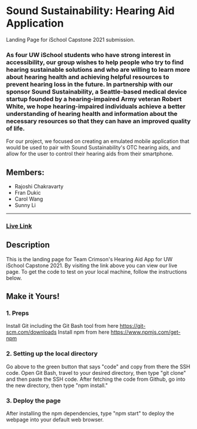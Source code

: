 # Sound Sustainability: Hearing Aid Application
Landing Page for iSchool Capstone 2021 submission.

### As four UW iSchool students who have strong interest in accessibility, our group wishes to help people who try to find hearing sustainable solutions and who are willing to learn more about hearing health and achieving helpful resources to prevent hearing loss in the future. In partnership with our sponsor Sound Sustainability, a Seattle-based medical device startup founded by a hearing-impaired Army veteran Robert White, we hope hearing-impaired individuals achieve a better understanding of hearing health and information about the necessary resources so that they can have an improved quality of life.

For our project, we focused on creating an emulated mobile application that would be used to pair with Sound Sustainability's OTC hearing aids, and allow for the user to control their hearing aids from their smartphone.

## Members:
- Rajoshi Chakravarty
- Fran Dukic
- Carol Wang
- Sunny Li


------
### <a href="https://ischool-capstone.web.app"/>Live Link</a> 

## Description
This is the landing page for Team Crimson's Hearing Aid App for UW iSchool Capstone 2021. By visiting the link above you can view our live page. To get the code to test on your local machine, follow the instructions below.

## Make it Yours!
### 1. Preps
Install Git including the Git Bash tool from here https://git-scm.com/downloads
Install npm from here https://www.npmjs.com/get-npm

### 2. Setting up the local directory
Go above to the green button that says "code" and copy from there the SSH code.
Open Git Bash, travel to your desired directory, then type "git clone" and then paste the SSH code.
After fetching the code from Github, go into the new directory, then type "npm install."

### 3. Deploy the page
After installing the npm dependencies, type "npm start" to deploy the webpage into your default web browser.
